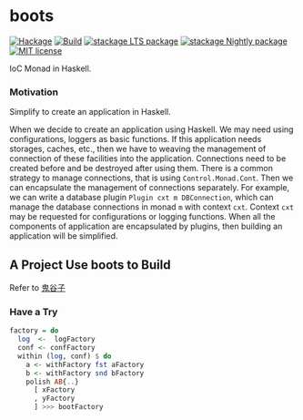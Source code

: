 # boots

[![Hackage](https://img.shields.io/hackage/v/boots.svg?logo=haskell)](https://hackage.haskell.org/package/boots)
[![Build](https://img.shields.io/travis/leptonyu/boots.svg?logo=travis)](https://travis-ci.org/leptonyu/boots)
[![stackage LTS package](http://stackage.org/package/boots/badge/lts)](http://stackage.org/lts/package/boots)
[![stackage Nightly package](http://stackage.org/package/boots/badge/nightly)](http://stackage.org/nightly/package/boots)
[![MIT license](https://img.shields.io/badge/license-MIT-blue.svg)](https://github.com/leptonyu/boots/blob/master/LICENSE)

IoC Monad in Haskell.

### Motivation

Simplify to create an application in Haskell.

When we decide to create an application using Haskell. We may need using configurations, loggers as basic functions. If this application needs storages, caches, etc., then we have to weaving the management of connection of these facilities into the application. Connections need to be created before and be destroyed after using them. There is a common strategy to manage connections, that is using `Control.Monad.Cont`. Then we can encapsulate the management of connections separately. For example, we can write a database plugin `Plugin cxt m DBConnection`, which can manage the database connections in monad `m` with context `cxt`. Context `cxt` may be requested for configurations or logging functions. When all the components of application are encapsulated by plugins, then building an application will be simplified.

## A Project Use boots to Build

Refer to [鬼谷子](https://github.com/leptonyu/guiguzi)

### Have a Try

```Haskell
factory = do
  log  <-  logFactory
  conf <- confFactory
  within (log, conf) $ do
    a <- withFactory fst aFactory
    b <- withFactory snd bFactory
    polish AB{..}
      [ xFactory
      , yFactory
      ] >>> bootFactory
```
